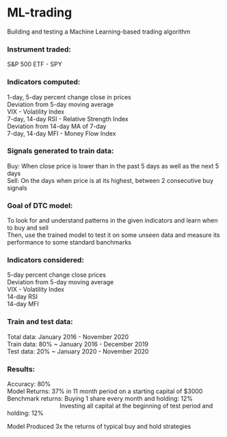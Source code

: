 # ML-trading
Building and testing a Machine Learning-based trading algorithm

### Instrument traded:
  S&P 500 ETF - SPY

### Indicators computed: 
  1-day, 5-day percent change close in prices\
  Deviation from 5-day moving average\
  VIX - Volatility Index\
  7-day, 14-day RSI - Relative Strength Index\
  Deviation from 14-day MA of 7-day\
  7-day, 14-day MFI - Money Flow Index

### Signals generated to train data: 
  Buy: When close price is lower than in the past 5 days as well as the next 5 days\
  Sell: On the days when price is at its highest, between 2 consecutive buy signals
  
### Goal of DTC model:
  To look for and understand patterns in the given indicators and learn when to buy and sell\
  Then, use the trained model to test it on some unseen data and measure its performance to some standard banchmarks
  
### Indicators considered:
  5-day percent change close prices\
  Deviation from 5-day moving average\
  VIX - Volatility Index\
  14-day RSI\
  14-day MFI

### Train and test data: 
  Total data: January 2016 - November 2020\
  Train data: 80% ~ January 2016 - December 2019\
  Test data: 20% ~ January 2020 - November 2020

### Results:
  Accuracy: 80%\
  Model Returns: 37% in 11 month period on a starting capital of $3000\
  Benchmark returns: Buying 1 share every month and holding: 12%\
  &emsp;&emsp;&emsp;&emsp;&emsp;&emsp;&emsp;&emsp;&ensp; Investing all capital at the beginning of test period and holding: 12%
  
  Model Produced 3x the returns of typical buy and hold strategies
                     


